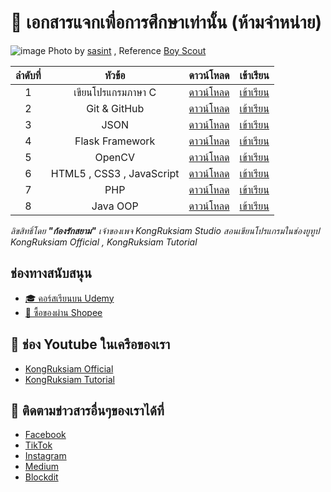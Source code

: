 # 📄 เอกสารแจกเพื่อการศึกษาเท่านั้น (ห้ามจำหน่าย)
![image](https://github.com/kongruksiamza/ebook-for-education/blob/main/cover-update.jpg)
Photo by [sasint](https://pixabay.com/users/sasint-3639875/) , Reference [Boy Scout](https://pixabay.com/photos/boy-scout-scouting-asia-the-same-1822553/)

|ลำดับที่| หัวข้อ | ดาวน์โหลด |เข้าเรียน|
|:----:|:------------------------:|:----:|:----:|
|1|   เขียนโปรแกรมภาษา C        | [ดาวน์โหลด](x) |[เข้าเรียน](x) |
|2|   Git & GitHub       | [ดาวน์โหลด](x) |[เข้าเรียน](x) |
|3|   JSON       | [ดาวน์โหลด](x) |[เข้าเรียน](x) |
|4|   Flask Framework       | [ดาวน์โหลด](x) |[เข้าเรียน](x) |
|5|   OpenCV       | [ดาวน์โหลด](x) |[เข้าเรียน](x) |
|6|   HTML5 , CSS3 , JavaScript       | [ดาวน์โหลด](x) |[เข้าเรียน](x) |
|7|   PHP       | [ดาวน์โหลด](x) |[เข้าเรียน](x) |
|8|   Java OOP       | [ดาวน์โหลด](x) |[เข้าเรียน](x) |

*ลิขสิทธิ์โดย __"ก้องรักสยาม"__ เจ้าของเพจ KongRuksiam Studio สอนเขียนโปรแกรมในช่องยูทูป KongRuksiam Official , KongRuksiam Tutorial*

## ช่องทางสนับสนุน
- [🎓 คอร์สเรียนบน Udemy](https://github.com/kongruksiamza/udemy-course)
- [🛒 ซื้อของผ่าน Shopee](https://shope.ee/3plB9kVnPd)

## 💓 ช่อง Youtube ในเครือของเรา
- [KongRuksiam Official](https://www.youtube.com/@KongRuksiamOfficial)
- [KongRuksiam Tutorial](https://www.youtube.com/@KongRuksiamTutorial)

## 📢 ติดตามข่าวสารอื่นๆของเราได้ที่
- [Facebook](https://www.facebook.com/KongRuksiamTutorial)
- [TikTok](https://www.tiktok.com/@kongruksiamstudio)
- [Instagram](https://www.instagram.com/kongruksiamstudio)
- [Medium](https://medium.com/@kongruksiam)
- [Blockdit](https://www.blockdit.com/kongruksiamtutorial)
